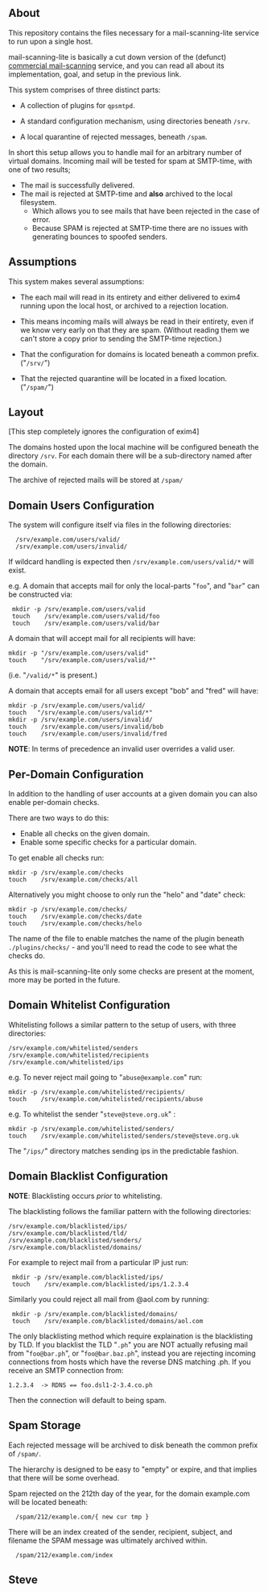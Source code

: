 
About
-----


This repository contains the files necessary for a mail-scanning-lite
service to run upon a single host.

mail-scanning-lite is basically a cut down version of the (defunct) [commercial mail-scanning](http://book.mail-scanning.com/) service, and you can read all about its implementation, goal, and setup in the previous link.

This system comprises of three distinct parts:


* A collection of plugins for `qpsmtpd`.

* A standard configuration mechanism, using directories beneath `/srv`.

* A local quarantine of rejected messages, beneath `/spam`.

In short this setup allows you to handle mail for an arbitrary number of virtual domains.  Incoming mail will be tested for spam at SMTP-time, with one of two results;

* The mail is successfully delivered.
* The mail is rejected at SMTP-time and __also__ archived to the local filesystem.
    * Which allows you to see mails that have been rejected in the case of error.
    * Because SPAM is rejected at SMTP-time there are no issues with generating bounces to spoofed senders. 


Assumptions
-----------

This system makes several assumptions:

* The each mail will read in its entirety and either delivered to  exim4 running upon the local host, or archived to a rejection location.

* This means incoming mails will always be read in their entirety, even if we know very early on that they are spam.  (Without reading them we can't store a copy prior to sending the SMTP-time rejection.)

* That the configuration for domains is located beneath a common prefix.  ("`/srv/`")

* That the rejected quarantine will be located in a fixed location. ("`/spam/`")




Layout
------

[This step completely ignores the configuration of exim4]

The domains hosted upon the local machine will be configured beneath
the directory `/srv`.  For each domain there will be a sub-directory named
after the domain.

The archive of rejected mails will be stored at `/spam/`





Domain Users Configuration
--------------------------

The system will configure itself via files in the following directories:

      /srv/example.com/users/valid/
      /srv/example.com/users/invalid/

If wildcard handling is expected then `/srv/example.com/users/valid/*` will
exist.

e.g. A domain that accepts mail for only the local-parts "`foo`", and "`bar`"
can be constructed via:

     mkdir -p /srv/example.com/users/valid
     touch    /srv/example.com/users/valid/foo
     touch    /srv/example.com/users/valid/bar

A domain that will accept mail for all recipients will have:

    mkdir -p "/srv/example.com/users/valid"
    touch    "/srv/example.com/users/valid/*"

(i.e. "`/valid/*`" is present.)

A domain that accepts email for all users except "bob" and "fred" will
have:

    mkdir -p /srv/example.com/users/valid/
    touch   "/srv/example.com/users/valid/*"
    mkdir -p /srv/example.com/users/invalid/
    touch    /srv/example.com/users/invalid/bob
    touch    /srv/example.com/users/invalid/fred


**NOTE**: In terms of precedence an invalid user overrides a valid user.




Per-Domain Configuration
------------------------


In addition to the handling of user accounts at a given domain you
can also enable per-domain checks.

There are two ways to do this:

* Enable all checks on the given domain.
* Enable some specific checks for a particular domain.


To get enable all checks run:

    mkdir -p /srv/example.com/checks
    touch    /srv/example.com/checks/all

Alternatively you might choose to only run the "helo" and "date" check:

    mkdir -p /srv/example.com/checks/
    touch    /srv/example.com/checks/date
    touch    /srv/example.com/checks/helo


The name of the file to enable matches the name of the plugin beneath
`./plugins/checks/` - and you'll need to read the code to see what the checks
do.

As this is mail-scanning-lite only some checks are present at the moment,
more may be ported in the future.



Domain Whitelist Configuration
------------------------------

Whitelisting follows a similar pattern to the setup of users, with
three directories:

    /srv/example.com/whitelisted/senders
    /srv/example.com/whitelisted/recipients
    /srv/example.com/whitelisted/ips

e.g. To never reject mail going to "`abuse@example.com`" run:

    mkdir -p /srv/example.com/whitelisted/recipients/
    touch    /srv/example.com/whitelisted/recipients/abuse

e.g. To whitelist the sender "`steve@steve.org.uk`" :

    mkdir -p /srv/example.com/whitelisted/senders/
    touch    /srv/example.com/whitelisted/senders/steve@steve.org.uk

The "`/ips/`" directory matches sending ips in the predictable fashion.



Domain Blacklist Configuration
------------------------------

**NOTE**: Blacklisting occurs _prior_ to whitelisting.

The blacklisting follows the familiar pattern with the following
directories:

    /srv/example.com/blacklisted/ips/
    /srv/example.com/blacklisted/tld/
    /srv/example.com/blacklisted/senders/
    /srv/example.com/blacklisted/domains/

For example to reject mail from a particular IP just run:

     mkdir -p /srv/example.com/blacklisted/ips/
     touch    /srv/example.com/blacklisted/ips/1.2.3.4

Similarly you could reject all mail from @aol.com by running:

     mkdir -p /srv/example.com/blacklisted/domains/
     touch    /srv/example.com/blacklisted/domains/aol.com

The only blacklisting method which require explaination is the
blacklisting by TLD.  If you blacklist the TLD "`.ph`" you are NOT
actually refusing mail from "`foo@bar.ph`", or "`foo@bar.baz.ph`", instead
you are rejecting incoming connections from hosts which have the
reverse DNS matching .ph.  If you receive an SMTP connection
from:

    1.2.3.4  -> RDNS == foo.dsl1-2-3.4.co.ph

Then the connection will default to being spam.


Spam Storage
------------

Each rejected message will be archived to disk beneath the common
prefix of `/spam/`.

The hierarchy is designed to be easy to "empty" or expire, and that
implies that there will be some overhead.

Spam rejected on the 212th day of the year, for the domain example.com
will be located beneath:

      /spam/212/example.com/{ new cur tmp }

There will be an index created of the sender, recipient, subject, and
filename the SPAM message was ultimately archived within.

      /spam/212/example.com/index



Steve
--
